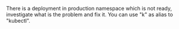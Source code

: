 There is a deployment in production namespace which is not ready, investigate what is the problem and fix it.
You can use "k" as alias to "kubectl".
